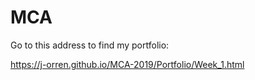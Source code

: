 # MCA

Go to this address to find my portfolio:

https://j-orren.github.io/MCA-2019/Portfolio/Week_1.html
